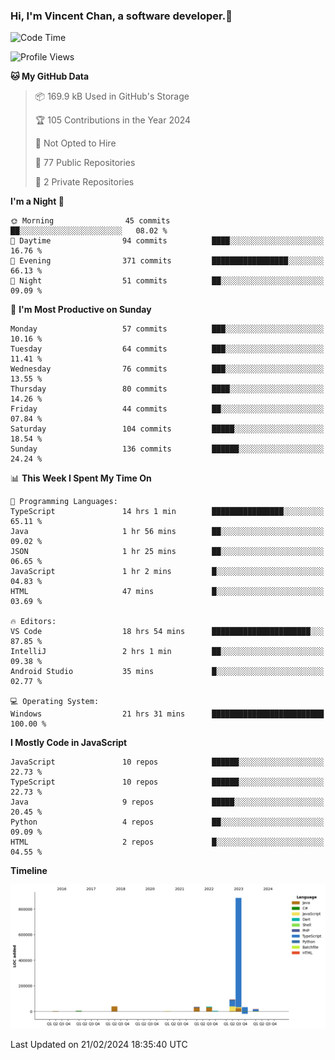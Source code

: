 ### Hi, I'm Vincent Chan, a software developer.👋

<!--
**hkvincent/hkvincent** is a ✨ _special_ ✨ repository because its `README.md` (this file) appears on your GitHub profile.

Here are some ideas to get you started:

- 🔭 I’m currently working on ...
- 🌱 I’m currently learning ...
- 👯 I’m looking to collaborate on ...
- 🤔 I’m looking for help with ...
- 💬 Ask me about ...
- 📫 How to reach me: ...
- 😄 Pronouns: ...
- ⚡ Fun fact: ...
-->
<!--START_SECTION:waka-->
![Code Time](http://img.shields.io/badge/Code%20Time-826%20hrs%2047%20mins-blue)

![Profile Views](http://img.shields.io/badge/Profile%20Views-0-blue)

**🐱 My GitHub Data** 

> 📦 169.9 kB Used in GitHub's Storage 
 > 
> 🏆 105 Contributions in the Year 2024
 > 
> 🚫 Not Opted to Hire
 > 
> 📜 77 Public Repositories 
 > 
> 🔑 2 Private Repositories 
 > 
**I'm a Night 🦉** 

```text
🌞 Morning                45 commits          ██░░░░░░░░░░░░░░░░░░░░░░░   08.02 % 
🌆 Daytime                94 commits          ████░░░░░░░░░░░░░░░░░░░░░   16.76 % 
🌃 Evening                371 commits         █████████████████░░░░░░░░   66.13 % 
🌙 Night                  51 commits          ██░░░░░░░░░░░░░░░░░░░░░░░   09.09 % 
```
📅 **I'm Most Productive on Sunday** 

```text
Monday                   57 commits          ███░░░░░░░░░░░░░░░░░░░░░░   10.16 % 
Tuesday                  64 commits          ███░░░░░░░░░░░░░░░░░░░░░░   11.41 % 
Wednesday                76 commits          ███░░░░░░░░░░░░░░░░░░░░░░   13.55 % 
Thursday                 80 commits          ████░░░░░░░░░░░░░░░░░░░░░   14.26 % 
Friday                   44 commits          ██░░░░░░░░░░░░░░░░░░░░░░░   07.84 % 
Saturday                 104 commits         █████░░░░░░░░░░░░░░░░░░░░   18.54 % 
Sunday                   136 commits         ██████░░░░░░░░░░░░░░░░░░░   24.24 % 
```


📊 **This Week I Spent My Time On** 

```text
💬 Programming Languages: 
TypeScript               14 hrs 1 min        ████████████████░░░░░░░░░   65.11 % 
Java                     1 hr 56 mins        ██░░░░░░░░░░░░░░░░░░░░░░░   09.02 % 
JSON                     1 hr 25 mins        ██░░░░░░░░░░░░░░░░░░░░░░░   06.65 % 
JavaScript               1 hr 2 mins         █░░░░░░░░░░░░░░░░░░░░░░░░   04.83 % 
HTML                     47 mins             █░░░░░░░░░░░░░░░░░░░░░░░░   03.69 % 

🔥 Editors: 
VS Code                  18 hrs 54 mins      ██████████████████████░░░   87.85 % 
IntelliJ                 2 hrs 1 min         ██░░░░░░░░░░░░░░░░░░░░░░░   09.38 % 
Android Studio           35 mins             █░░░░░░░░░░░░░░░░░░░░░░░░   02.77 % 

💻 Operating System: 
Windows                  21 hrs 31 mins      █████████████████████████   100.00 % 
```

**I Mostly Code in JavaScript** 

```text
JavaScript               10 repos            ██████░░░░░░░░░░░░░░░░░░░   22.73 % 
TypeScript               10 repos            ██████░░░░░░░░░░░░░░░░░░░   22.73 % 
Java                     9 repos             █████░░░░░░░░░░░░░░░░░░░░   20.45 % 
Python                   4 repos             ██░░░░░░░░░░░░░░░░░░░░░░░   09.09 % 
HTML                     2 repos             █░░░░░░░░░░░░░░░░░░░░░░░░   04.55 % 
```



**Timeline**

![Lines of Code chart](https://raw.githubusercontent.com/hkvincent/hkvincent/main/assets/bar_graph.png)


 Last Updated on 21/02/2024 18:35:40 UTC
<!--END_SECTION:waka-->
